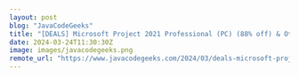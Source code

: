 ```yaml
---
layout: post
blog: "JavaCodeGeeks"
title: "[DEALS] Microsoft Project 2021 Professional (PC) (88% off) & Other Deals Up To 98% Off – Offers End Soon!"
date: 2024-03-24T11:30:30Z
image: images/javacodegeeks.png
remote_url: "https://www.javacodegeeks.com/2024/03/deals-microsoft-project-2021-professional-pc-88-off-other-deals-up-to-98-off-offers-end-soon-2.html"
---
```

